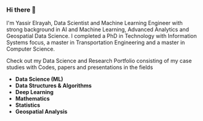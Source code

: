 ### Hi there 👋

I'm Yassir Elrayah,  Data Scientist and Machine Learning Engineer with strong background in AI and Machine Learning, Advanced Analytics and Geospatial Data Science. I completed a PhD in Technology with Information Systems focus, a master in Transportation Engineering and a master in Computer Science.

Check out my Data Science and Research Portfolio consisting of my case studies with Codes, papers and presentations in the fields

- **Data Science (ML)** 
- **Data Structures & Algorithms**
- **Deep Learning** 
- **Mathematics** 
- **Statistics** 
- **Geospatial Analysis**




